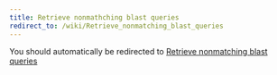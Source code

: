 ```yaml
---
title: Retrieve nonmathching blast queries
redirect_to: /wiki/Retrieve_nonmatching_blast_queries
---
```


You should automatically be redirected to [Retrieve nonmatching blast queries](/wiki/Retrieve_nonmatching_blast_queries)
